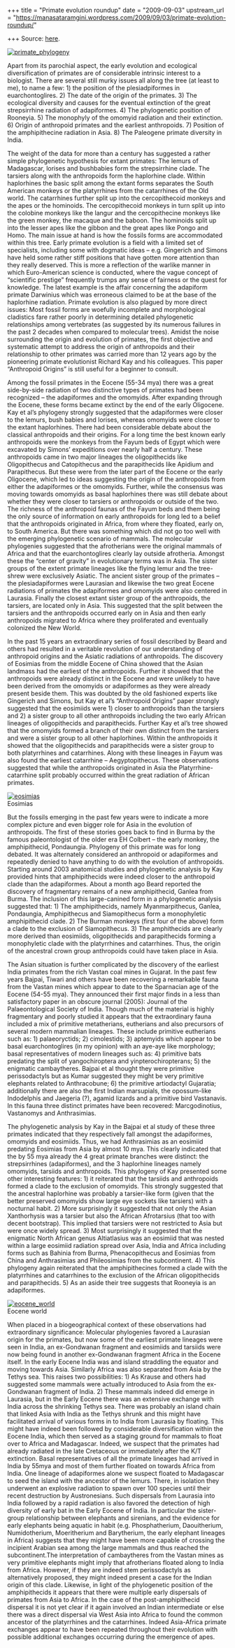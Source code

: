 +++
title = "Primate evolution roundup"
date = "2009-09-03"
upstream_url = "https://manasataramgini.wordpress.com/2009/09/03/primate-evolution-roundup/"

+++
Source: [here](https://manasataramgini.wordpress.com/2009/09/03/primate-evolution-roundup/).

[![primate_phylogeny](https://i0.wp.com/farm3.static.flickr.com/2521/3889930477_a34b47f012.jpg)](http://www.flickr.com/photos/24766652@N05/3889930477/ "primate_phylogeny by somasushma, on Flickr")

Apart from its parochial aspect, the early evolution and ecological diversification of primates are of considerable intrinsic interest to a biologist. There are several still murky issues all along the tree (at least to me), to name a few: 1) the position of the plesiadpiformes in euarchontoglires. 2) The date of the origin of the primates. 3) The ecological diversity and causes for the eventual extinction of the great strepsirrhine radiation of adapiformes. 4) The phylogenetic position of Rooneyia. 5) The monophyly of the omomyid radiation and their extinction. 6) Origin of anthropoid primates and the earliest anthropoids. 7) Position of the amphipithecine radiation in Asia. 8) The Paleogene primate diversity in India.

The weight of the data for more than a century has suggested a rather simple phylogenetic hypothesis for extant primates: The lemurs of Madagascar, lorises and bushbabies form the strepsirrhine clade. The tarsiers along with the anthropoids form the haplorhine clade. Within haplorhines the basic split among the extant forms separates the South American monkeys or the platyrrhines from the catarrhines of the Old world. The catarrhines further split up into the cercopithecoid monkeys and the apes or the hominoids. The cercopithecoid monkeys in turn split up into the colobine monkeys like the langur and the cercopithecine monkeys like the green monkey, the macaque and the baboon. The hominoids split up into the lesser apes like the gibbon and the great apes like Pongo and Homo. The main issue at hand is how the fossils forms are accommodated within this tree. Early primate evolution is a field with a limited set of specialists, including some with dogmatic ideas – e.g. Gingerich and Simons have held some rather stiff positions that have gotten more attention than they really deserved. This is more a reflection of the warlike manner in which Euro-American science is conducted, where the vague concept of “scientific prestige” frequently trumps any sense of fairness or the quest for knowledge. The latest example is the affair concerning the adapiform primate Darwinius which was erroneous claimed to be at the base of the haplorhine radiation. Primate evolution is also plagued by more direct issues: Most fossil forms are woefully incomplete and morphological cladistics fare rather poorly in determining detailed phylogenetic relationships among vertebrates (as suggested by its numerous failures in the past 2 decades when compared to molecular trees). Amidst the noise surrounding the origin and evolution of primates, the first objective and systematic attempt to address the origin of anthropoids and their relationship to other primates was carried more than 12 years ago by the pioneering primate evolutionist Richard Kay and his colleagues. This paper “Anthropoid Origins” is still useful for a beginner to consult.

Among the fossil primates in the Eocene (55-34 mya) there was a great side-by-side radiation of two distinctive types of primates had been recognized – the adapiformes and the omomyids. After expanding through the Eocene, these forms became extinct by the end of the early Oligocene. Kay et al’s phylogeny strongly suggested that the adapiformes were closer to the lemurs, bush babies and lorises, whereas omomyids were closer to the extant haplorhines. There had been considerable debate about the classical anthropoids and their origins. For a long time the best known early anthropoids were the monkeys from the Fayum beds of Egypt which were excavated by Simons’ expeditions over nearly half a century. These anthropoids came in two major lineages the oligopithecids like Oligopithecus and Catopithecus and the parapithecids like Apidium and Parapithecus. But these were from the later part of the Eocene or the early Oligocene, which led to ideas suggesting the origin of the anthropoids from either the adapiformes or the omomyids. Further, while the consensus was moving towards omomyids as basal haplorhines there was still debate about whether they were closer to tarsiers or anthropoids or outside of the two. The richness of the anthropoid faunas of the Fayum beds and them being the only source of information on early anthropoids for long led to a belief that the anthropoids originated in Africa, from where they floated, early on, to South America. But there was something which did not go too well with the emerging phylogenetic scenario of mammals. The molecular phylogenies suggested that the afrotherians were the original mammals of Africa and that the euarchontoglires clearly lay outside afrotheria. Amongst these the “center of gravity” in evolutionary terms was in Asia. The sister groups of the extent primate lineages like the flying lemur and the tree-shrew were exclusively Asiatic. The ancient sister group of the primates – the plesiadapiformes were Laurasian and likewise the two great Eocene radiations of primates the adapiformes and omomyids were also centered in Laurasia. Finally the closest extant sister group of the anthropoids, the tarsiers, are located only in Asia. This suggested that the split between the tarsiers and the anthropoids occurred early on in Asia and then early anthropoids migrated to Africa where they proliferated and eventually colonized the New World.

In the past 15 years an extraordinary series of fossil described by Beard and others had resulted in a veritable revolution of our understanding of anthropoid origins and the Asiatic radiations of anthropoids. The discovery of Eosimias from the middle Eocene of China showed that the Asian landmass had the earliest of the anthropoids. Further it showed that the anthropoids were already distinct in the Eocene and were unlikely to have been derived from the omomyids or adapiformes as they were already present beside them. This was doubted by the old fashioned experts like Gingerich and Simons, but Kay et al’s “Anthropoid Origins” paper strongly suggested that the eosimiids were 1) closer to anthropoids than the tarsiers and 2) a sister group to all other anthropoids including the two early African lineages of oligopithecids and parapithecids. Further Kay et al’s tree showed that the omomyids formed a branch of their own distinct from the tarsiers and were a sister group to all other haplorhines. Within the anthropoids it showed that the oligopithecids and parapithecids were a sister group to both platyrrhines and catarrhines. Along with these lineages in Fayum was also found the earliest catarrhine – Aegyptopithecus. These observations suggested that while the anthropoids originated in Asia the Platyrrhine-catarrhine split probably occurred within the great radiation of African primates.

[![eosimias](https://i2.wp.com/farm4.static.flickr.com/3446/3889900149_96a75759fb_o.jpg)](http://www.flickr.com/photos/24766652@N05/3889900149/ "eosimias by somasushma, on Flickr")  
Eosimias

But the fossils emerging in the past few years were to indicate a more complex picture and even bigger role for Asia in the evolution of anthropoids. The first of these stories goes back to find in Burma by the famous paleontologist of the older era EH Colbert – the early monkey, the amphipithecid, Pondaungia. Phylogeny of this primate was for long debated. It was alternately considered an anthropoid or adapiformes and repeatedly denied to have anything to do with the evolution of anthropoids. Starting around 2003 anatomical studies and phylogenetic analysis by Kay provided hints that amphipithecids were indeed closer to the anthropoid clade than the adapiformes. About a month ago Beard reported the discovery of fragmentary remains of a new amphipithecid, Ganlea from Burma. The inclusion of this large-canined form in a phylogenetic analysis suggested that: 1) The amphipithecids, namely Myanmarpithecus, Ganlea, Pondaungia, Amphipithecus and Siamopithecus form a monophyletic amphipithecid clade. 2) The Burman monkeys (first four of the above) form a clade to the exclusion of Siamopithecus. 3) The amphithecids are clearly more derived than eosimiids, oligopithecids and parapithecids forming a monophyletic clade with the platyrrhines and catarrhines. Thus, the origin of the ancestral crown group anthropoids could have taken place in Asia.

The Asian situation is further complicated by the discovery of the earliest India primates from the rich Vastan coal mines in Gujarat. In the past few years Bajpai, Tiwari and others have been recovering a remarkable fauna from the Vastan mines which appear to date to the Sparnacian age of the Eocene (54-55 mya). They announced their first major finds in a less than satisfactory paper in an obscure journal
(2005): Journal of the Palaeontological Society of India. Though much of
the material is highly fragmentary and poorly studied it appears that the extraordinary fauna included a mix of primitive metatherians, eutherians and also precursors of several modern mammalian lineages. These include primitive eutherians such as: 1) palaeoryctids; 2) cimolestids; 3) aptemyids which appear to be basal euarchontoglires (in my opinion) with an aye-aye like morphology; basal representatives of modern lineages such as: 4) primitive bats predating the split of yangochiroptera and yinpterochiropterans; 5) the enigmatic cambaytheres. Bajpai et al thought they were primitive perissodactyls but as Kumar suggested they might be very primitive elephants related to Anthracobune; 6) the primitive artiodactyl Gujaratia; additionally there are also the first Indian marsupials, the opossum-like Indodelphis and Jaegeria (?), agamid lizards and a primitive bird Vastanavis. In this fauna three distinct primates have been recovered: Marcgodinotius, Vastanomys and Anthrasimias.

The phylogenetic analysis by Kay in the Bajpai et al study of these three primates indicated that they respectively fall amongst the adapiformes, omomyids and eosimiids. Thus, we had Anthrasimias as an eosimiid predating Eosimias from Asia by almost 10 mya. This clearly indicated that the by 55 mya already the 4 great primate branches were distinct: the strepsirrhines (adapiformes), and the 3 haplorhine lineages namely omomyids, tarsiids and anthropoids. This phylogeny of Kay presented some other interesting features: 1) it reiterated that the tarsiids and anthropoids formed a clade to the exclusion of omomyids. This strongly suggested that the ancestral haplorhine was probably a tarsier-like form (given that the better preserved omomyids show large eye sockets like tarsiers) with a nocturnal habit. 2) More surprisingly it suggested that not only the Asian Xanthorhysis was a tarsier but also the African Afrotarsius (that too with decent bootstrap). This implied that tarsiers were not restricted to Asia but were once widely spread. 3) Most surprisingly it suggested that the enigmatic North African genus Altiatlasius was an eosimiid that was nested within a large eosimiid radiation spread over Asia, India and Africa including forms such as Bahinia from Burma, Phenacopithecus and Eosimias from China and Anthrasimias and Phileosimias from the subcontinent. 4) This phylogeny again reiterated that the amphipithecines formed a clade with the platyrrhines and catarrhines to the exclusion of the African oligopithecids and parapithecids. 5) As an aside their tree suggests that Rooneyia is an adapiformes.

[![eocene_world](https://i2.wp.com/farm3.static.flickr.com/2427/3889900357_6719683eea.jpg)](http://www.flickr.com/photos/24766652@N05/3889900357/ "eocene_world by somasushma, on Flickr")  
Eocene world

When placed in a biogeographical context of these observations had extraordinary significance: Molecular phylogenies favored a Laurasian origin for the primates, but now some of the earliest primate lineages were seen in India, an ex-Gondwanan fragment and eosimiids and tarsiids were now being found in another ex-Gondwanan fragment Africa in the Eocene itself. In the early Eocene India was and island straddling the equator and moving towards Asia. Similarly Africa was also separated from Asia by the Tethys sea. This raises two possibilities: 1) As Krause and others had suggested some mammals were actually introduced to Asia from the ex-Gondwanan fragment of India. 2) These mammals indeed did emerge in Laurasia, but in the Early Eocene there was an extensive exchange with India across the shrinking Tethys sea. There was probably an island chain that linked Asia with India as the Tethys shrunk and this might have facilitated arrival of various forms in to India from Laurasia by floating. This might have indeed been followed by considerable diversification within the Eocene India, which then served as a staging ground for mammals to float over to Africa and Madagascar. Indeed, we suspect that the primates had already radiated in the late Cretaceous or immediately after the K/T extinction. Basal representatives of all the primate lineages had arrived in India by 55mya and most of them further floated on towards Africa from India. One lineage of adapiformes alone we suspect floated to Madagascar to seed the island with the ancestor of the lemurs. There, in isolation they underwent an explosive radiation to spawn over 100 species until their recent destruction by Austronesians. Such dispersals from Laurasia into India followed by a rapid radiation is also favored the detection of high diversity of early bat in the Early Eocene of India. In particular the sister-group relationship between elephants and sirenians, and the evidence for early elephants being aquatic in habit (e.g. Phosphatherium, Daouitherium, Numidotherium, Moeritherium and Barytherium, the early elephant lineages in Africa) suggests that they might have been more capable of crossing the incipient Arabian sea among the large mammals and thus reached the subcontinent.The interpretation of cambaytheres from the Vastan mines as very primitive elephants might imply that afrotherians floated along to India from Africa. However, if they are indeed stem perissodactyls as alternatively proposed, they might indeed present a case for the Indian origin of this clade. Likewise, in light of the phylogenetic position of the amphipithecids it appears that there were multiple early dispersals of primates from Asia to Africa. In the case of the post-amphipithecid dispersal it is not yet clear if it again involved an Indian intermediate or else there was a direct dispersal via West Asia into Africa to found the common ancestor of the platyrrhines and the catarrhines. Indeed Asia-Africa primate exchanges appear to have been repeated throughout their evolution with possible additional exchanges occurring during the emergence of apes.

